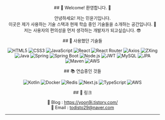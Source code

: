 <p align="center">
  ## 👋 Welcome! 환영합니다. 🙌
</p>

<p align="center">
  안녕하세요! 저는 민윤기입니다. <br>
  이곳은 제가 사용하는 기술 스택과 현재 학습 중인 기술들을 소개하는 공간입니다. 🙂 <br>
  저는 사용자의 편의성을 먼저 생각하는 개발자가 되고싶습니다. 😎
</p>

<p align="center">
  ## 🚀 사용했던 기술들
</p>

<div align="center">
    <img src="https://img.shields.io/badge/HTML5-E34F26?style=for-the-badge&logo=html5&logoColor=white" alt="HTML5"/>
    <img src="https://img.shields.io/badge/CSS3-1572B6?style=for-the-badge&logo=css3&logoColor=white" alt="CSS3"/>
    <img src="https://img.shields.io/badge/JavaScript-F7E018?style=for-the-badge&logo=javascript&logoColor=black" alt="JavaScript"/>
    <img src="https://img.shields.io/badge/React-61DAFB?style=for-the-badge&logo=react&logoColor=black" alt="React"/>
    <img src="https://img.shields.io/badge/React%20Router-CA4245?style=for-the-badge&logo=react-router&logoColor=white" alt="React Router"/>
    <img src="https://img.shields.io/badge/Axios-5A29E3?style=for-the-badge&logo=axios&logoColor=white" alt="Axios"/>
    <img src="https://img.shields.io/badge/ZXing-31A2AC?style=for-the-badge&logo=barcode&logoColor=white" alt="ZXing"/>
    <img src="https://img.shields.io/badge/Java-007396?style=for-the-badge&logo=java&logoColor=white" alt="Java"/>
    <img src="https://img.shields.io/badge/Spring-6DB33F?style=for-the-badge&logo=spring&logoColor=white" alt="Spring"/>
    <img src="https://img.shields.io/badge/Spring%20Boot-6DB33F?style=for-the-badge&logo=spring-boot&logoColor=white" alt="Spring Boot"/>
    <img src="https://img.shields.io/badge/Node.js-8CC84C?style=for-the-badge&logo=node.js&logoColor=white" alt="Node.js"/>
    <img src="https://img.shields.io/badge/JWT-000000?style=for-the-badge&logo=json-web-tokens&logoColor=white" alt="JWT"/>
    <img src="https://img.shields.io/badge/MySQL-4479A1?style=for-the-badge&logo=mysql&logoColor=white" alt="MySQL"/>
    <img src="https://img.shields.io/badge/JPA-9B8F3F?style=for-the-badge&logo=java&logoColor=white" alt="JPA"/>
    <img src="https://img.shields.io/badge/Maven-C71A36?style=for-the-badge&logo=apache-maven&logoColor=white" alt="Maven"/>
    <img src="https://img.shields.io/badge/AWS-232F3E?style=for-the-badge&logo=amazon-aws&logoColor=white" alt="AWS"/>
</div>

<p align="center">
  ## 📚 연습중인 것들
</p>

<div align="center">
  <img src="https://img.shields.io/badge/Kotlin-7F52FF?style=for-the-badge&logo=kotlin&logoColor=white" alt="Kotlin"/>
  <img src="https://img.shields.io/badge/Docker-2496ED?style=for-the-badge&logo=docker&logoColor=white" alt="Docker"/>
  <img src="https://img.shields.io/badge/Redis-DC382D?style=for-the-badge&logo=redis&logoColor=white" alt="Redis"/>
  <img src="https://img.shields.io/badge/Next.js-000000?style=for-the-badge&logo=nextdotjs&logoColor=white" alt="Next.js"/>
  <img src="https://img.shields.io/badge/TypeScript-3178C6?style=for-the-badge&logo=typescript&logoColor=white" alt="TypeScript"/>
  <img src="https://img.shields.io/badge/AWS-232F3E?style=for-the-badge&logo=amazon-aws&logoColor=white" alt="AWS"/>
</div>

<p align="center">
  ## 🔗 링크
</p>

<p align="center">
  📖 Blog : <a href="https://yoon9i.tistory.com/">https://yoon9i.tistory.com/</a> <br>
  📧 Email : <a href="mailto:todisto29@naver.com">todisto29@naver.com</a>
</p>

---
